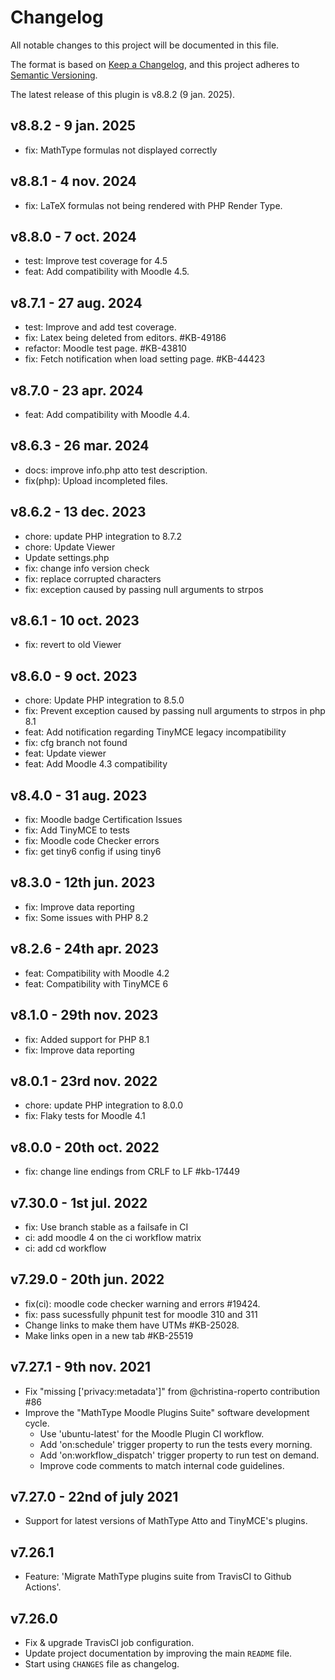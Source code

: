 # Changelog

All notable changes to this project will be documented in this file.

The format is based on [Keep a Changelog](https://keepachangelog.com/en/1.0.0/),
and this project adheres to [Semantic Versioning](https://semver.org/spec/v2.0.0.html).

The latest release of this plugin is v8.8.2 (9 jan. 2025).

## v8.8.2 - 9 jan. 2025

- fix: MathType formulas not displayed correctly

## v8.8.1 - 4 nov. 2024

- fix: LaTeX formulas not being rendered with PHP Render Type.

## v8.8.0 - 7 oct. 2024
- test: Improve test coverage for 4.5
- feat: Add compatibility with Moodle 4.5.

## v8.7.1 - 27 aug. 2024

- test: Improve and add test coverage.
- fix: Latex being deleted from editors. #KB-49186
- refactor: Moodle test page. #KB-43810
- fix: Fetch notification when load setting page. #KB-44423

## v8.7.0 - 23 apr. 2024

- feat: Add compatibility with Moodle 4.4.

## v8.6.3 - 26 mar. 2024

- docs: improve info.php atto test description.
- fix(php): Upload incompleted files.

## v8.6.2 - 13 dec. 2023

- chore: update PHP integration to 8.7.2
- chore: Update Viewer
- Update settings.php
- fix: change info version check
- fix: replace corrupted characters
- fix: exception caused by passing null arguments to strpos

## v8.6.1 - 10 oct. 2023

- fix: revert to old Viewer

## v8.6.0 - 9 oct. 2023

- chore: Update PHP integration to 8.5.0
- fix: Prevent exception caused by passing null arguments to strpos in php 8.1
- feat: Add notification regarding TinyMCE legacy incompatibility
- fix: cfg branch not found
- feat: Update viewer
- feat: Add Moodle 4.3 compatibility

## v8.4.0 - 31 aug. 2023

- fix: Moodle badge Certification Issues
- fix: Add TinyMCE to tests
- fix: Moodle code Checker errors
- fix: get tiny6 config if using tiny6

## v8.3.0 - 12th jun. 2023

- fix: Improve data reporting
- fix: Some issues with PHP 8.2

## v8.2.6 - 24th apr. 2023

- feat: Compatibility with Moodle 4.2
- feat: Compatibility with TinyMCE 6

## v8.1.0 - 29th nov. 2023

- fix: Added support for PHP 8.1
- fix: Improve data reporting

## v8.0.1 - 23rd nov. 2022

- chore: update PHP integration to 8.0.0
- fix: Flaky tests for Moodle 4.1

## v8.0.0 - 20th oct. 2022

- fix: change line endings from CRLF to LF #kb-17449

## v7.30.0 - 1st jul. 2022

- fix: Use branch stable as a failsafe in CI
- ci: add moodle 4 on the ci workflow matrix
- ci: add cd workflow

## v7.29.0 - 20th jun. 2022

- fix(ci): moodle code checker warning and errors #19424.
- fix: pass sucessfully phpunit test for moodle 310 and 311
- Change links to make them have UTMs #KB-25028.
- Make links open in a new tab #KB-25519

## v7.27.1 - 9th nov. 2021

- Fix "missing ['privacy:metadata']" from @christina-roperto contribution #86
- Improve the "MathType Moodle Plugins Suite" software development cycle.
  - Use 'ubuntu-latest' for the Moodle Plugin CI workflow.
  - Add 'on:schedule' trigger property to run the tests every morning.
  - Add 'on:workflow_dispatch' trigger property to run test on demand.
  - Improve code comments to match internal code guidelines.

## v7.27.0 - 22nd of july 2021

- Support for latest versions of MathType Atto and TinyMCE's plugins.

## v7.26.1

- Feature: 'Migrate MathType plugins suite from TravisCI to Github Actions'.

## v7.26.0

- Fix & upgrade TravisCI job configuration.
- Update project documentation by improving the main `README` file.
- Start using `CHANGES` file as changelog.
